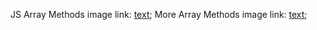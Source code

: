 JS Array Methods image link: [text](https://shorturl.at/rQxPR);
More Array Methods image link: [text](https://rb.gy/rsfksz);